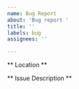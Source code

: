 ```yaml
---
name: Bug Report
about: 'Bug report '
title: ''
labels: bug
assignees: ''

---
```


** Location **

** Issue Description **
